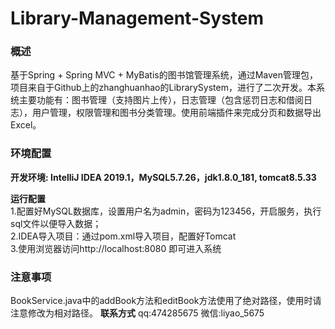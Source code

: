 # Library-Management-System
### 概述
基于Spring + Spring MVC + MyBatis的图书馆管理系统，通过Maven管理包，项目来自于Github上的zhanghuanhao的LibrarySystem，进行了二次开发。本系统主要功能有：图书管理（支持图片上传），日志管理（包含惩罚日志和借阅日志），用户管理，权限管理和图书分类管理。使用前端插件来完成分页和数据导出Excel。
### 环境配置        
**开发环境: IntelliJ IDEA 2019.1，MySQL5.7.26，jdk1.8.0_181, tomcat8.5.33**

**运行配置**  
1.配置好MySQL数据库，设置用户名为admin，密码为123456，开启服务，执行sql文件以便导入数据；  
2.IDEA导入项目：通过pom.xml导入项目，配置好Tomcat  
3.使用浏览器访问http://localhost:8080 即可进入系统
### 注意事项
BookService.java中的addBook方法和editBook方法使用了绝对路径，使用时请注意修改为相对路径。
**联系方式**
qq:474285675
微信:liyao_5675
